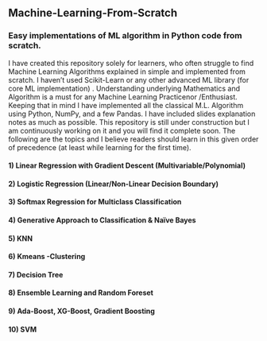 ## Machine-Learning-From-Scratch
### Easy  implementations  of ML algorithm in Python code from scratch.

I have created this repository solely for learners, who often struggle to find Machine Learning Algorithms explained in simple and implemented from scratch. I haven’t used Scikit-Learn or any other advanced ML library (for core ML implementation) .  Understanding underlying Mathematics and Algorithm is a must for any Machine Learning Practicenor /Enthusiast. Keeping that in mind I have implemented all the classical M.L. Algorithm using Python, NumPy, and a few Pandas. I have included slides explanation notes as much as  possible. This repository is still under construction but I am continuously working on it and you will find it complete soon. The following are the topics and I believe readers should learn in this given order of precedence (at least while learning for the first time).

#### 1) Linear Regression with Gradient Descent (Multivariable/Polynomial)
#### 2) Logistic Regression (Linear/Non-Linear Decision Boundary)
#### 3) Softmax Regression for Multiclass Classification
#### 4) Generative Approach to Classification & Naïve Bayes
#### 5) KNN
#### 6) Kmeans -Clustering
#### 7) Decision Tree
#### 8) Ensemble Learning and Random Foreset
#### 9) Ada-Boost, XG-Boost, Gradient Boosting
#### 10) SVM
